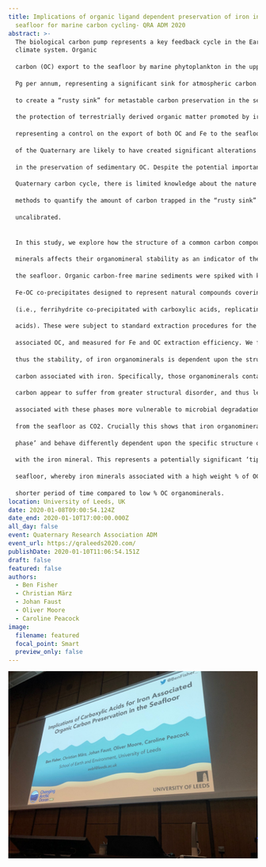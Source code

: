 ```yaml
---
title: Implications of organic ligand dependent preservation of iron in the
  seafloor for marine carbon cycling- QRA ADM 2020
abstract: >-
  The biological carbon pump represents a key feedback cycle in the Earth’s
  climate system. Organic

  carbon (OC) export to the seafloor by marine phytoplankton in the upper ocean accounts for ~0.2–0.4

  Pg per annum, representing a significant sink for atmospheric carbon. Coupling of OC and Fe is known

  to create a “rusty sink” for metastable carbon preservation in the seafloor, a process comparable to

  the protection of terrestrially derived organic matter promoted by iron in soils. With ice sheet extent

  representing a control on the export of both OC and Fe to the seafloor, the glacial-interglacial cycles

  of the Quaternary are likely to have created significant alterations in the OC and Fe fluxes; and thereby

  in the preservation of sedimentary OC. Despite the potential importance of the Fe-OC coupling in the

  Quaternary carbon cycle, there is limited knowledge about the nature of the Fe-OC coupling, and

  methods to quantify the amount of carbon trapped in the “rusty sink” are poorly constrained and

  uncalibrated.


  In this study, we explore how the structure of a common carbon compound associated with iron

  minerals affects their organomineral stability as an indicator of their ability to preserve carbon within

  the seafloor. Organic carbon-free marine sediments were spiked with known amounts of synthesized

  Fe-OC co-precipitates designed to represent natural compounds covering a range of Fe to OC affinities

  (i.e., ferrihydrite co-precipitated with carboxylic acids, replicating the end product of degraded amino

  acids). These were subject to standard extraction procedures for the iron mineral phases and

  associated OC, and measured for Fe and OC extraction efficiency. We find that the extractability, and

  thus the stability, of iron organominerals is dependent upon the structure and quantity of organic

  carbon associated with iron. Specifically, those organominerals containing a greater concentration of

  carbon appear to suffer from greater structural disorder, and thus less stability. This leaves the OC

  associated with these phases more vulnerable to microbial degradation and therefore liberation of OC

  from the seafloor as CO2. Crucially this shows that iron organominerals cannot be considered a ‘bulk

  phase’ and behave differently dependent upon the specific structure of organic molecules associated

  with the iron mineral. This represents a potentially significant ‘tipping point’ in carbon storage in the

  seafloor, whereby iron minerals associated with a high weight % of OC are likely to retain OC for a

  shorter period of time compared to low % OC organominerals.
location: University of Leeds, UK
date: 2020-01-08T09:00:54.124Z
date_end: 2020-01-10T17:00:00.000Z
all_day: false
event: Quaternary Research Association ADM
event_url: https://qraleeds2020.com/
publishDate: 2020-01-10T11:06:54.151Z
draft: false
featured: false
authors:
  - Ben Fisher
  - Christian März
  - Johan Faust
  - Oliver Moore
  - Caroline Peacock
image:
  filename: featured
  focal_point: Smart
  preview_only: false
---
```

![](anyconv.com__en1pkcdxuaa8dyd.jpg "Presentation at QRA 2020")